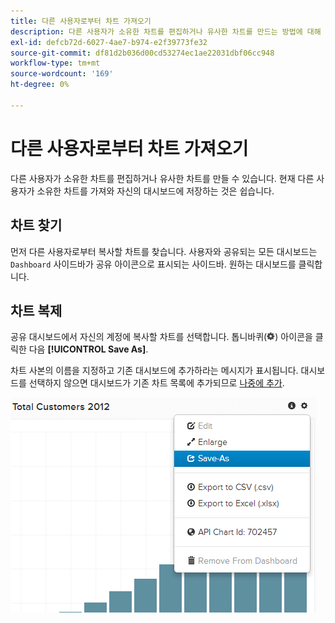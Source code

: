 ```yaml
---
title: 다른 사용자로부터 차트 가져오기
description: 다른 사용자가 소유한 차트를 편집하거나 유사한 차트를 만드는 방법에 대해 알아봅니다.
exl-id: defcb72d-6027-4ae7-b974-e2f39773fe32
source-git-commit: df81d2b036d00cd53274ec1ae22031dbf06cc948
workflow-type: tm+mt
source-wordcount: '169'
ht-degree: 0%

---
```


# 다른 사용자로부터 차트 가져오기

다른 사용자가 소유한 차트를 편집하거나 유사한 차트를 만들 수 있습니다. 현재 다른 사용자가 소유한 차트를 가져와 자신의 대시보드에 저장하는 것은 쉽습니다.

## 차트 찾기

먼저 다른 사용자로부터 복사할 차트를 찾습니다. 사용자와 공유되는 모든 대시보드는 `Dashboard` 사이드바가 공유 아이콘으로 표시되는 사이드바. 원하는 대시보드를 클릭합니다.

## 차트 복제

공유 대시보드에서 자신의 계정에 복사할 차트를 선택합니다. 톱니바퀴(![](../../assets/gear-icon.png)) 아이콘을 클릭한 다음 **[!UICONTROL Save As]**.

차트 사본의 이름을 지정하고 기존 대시보드에 추가하라는 메시지가 표시됩니다. 대시보드를 선택하지 않으면 대시보드가 기존 차트 목록에 추가되므로 [나중에 추가](../../data-user/dashboards/add-charts-dashboard.md).

![총 고객 수](../../assets/total-customers.png)
